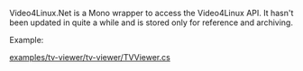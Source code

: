 Video4Linux.Net is a Mono wrapper to access the Video4Linux API.
It hasn't been updated in quite a while and is stored only for reference and archiving.

Example:

[examples/tv-viewer/tv-viewer/TVViewer.cs](https://github.com/ttaubert/video4linux-net/blob/master/examples/tv-viewer/tv-viewer/TVViewer.cs)
